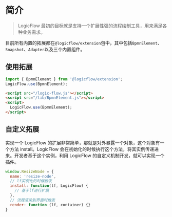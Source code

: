 # 简介

> LogicFlow 最初的目标就是支持一个扩展性强的流程绘制工具，用来满足各种业务需求。

目前所有内置的拓展都在`@logicflow/extension`包中，其中包括`BpmnElement`、`Snapshot`、`Adapter`以及三个内置组件。

## 使用拓展

```js
import { BpmnElement } from '@logicflow/extension';
LogicFlow.use(BpmnElement);
```

```html
<script src="/logic-flow.js"></script>
<script src="/lib/BpmnElement.js"></script>
<script>
  LogicFlow.use(BpmnElement);
</script>
```

## 自定义拓展

实现一个 LogicFlow 的扩展非常简单，那就是对外暴露一个对象，这个对象有一个方法 install。LogicFlow 会在初始化的时候执行这个方法，将其实例传递进来。开发者基于这个实例，利用 LogicFlow 的自定义机制开发，就可以实现一个插件。

```js
window.ResizeNode = {
  name: 'resize-node',
  // lf实例化的时候触发
  install: function(lf, LogicFlow) {
    // 基于lf进行扩展
  },
  // 流程渲染到界面时触发
  render: function (lf, container) {}
}
```


